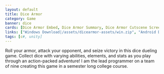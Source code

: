 ```yaml
---
layout: default
title: Dice Armor
category: Game
banner: dice
cards: [Dice Armor Embed, Dice Armor Summary, Dice Armor Cutscene Screenshot, Dice Armor Publishing, Dice Armor Mobile Screenshot]
links: ["Windows Download|/assets/dicearmor-assets/win.zip", "Android Download|/assets/dicearmor-assets/dicearmor.apk"]
tags: [c#, unity]
---
```

Roll your armor, attack your opponent, and seize victory in this dice dueling game. Collect dice with varying abilities, elements, and stats as you play through an action-packed adventure! I am the lead programmer on a team of nine creating this game in a semester long college course. 
